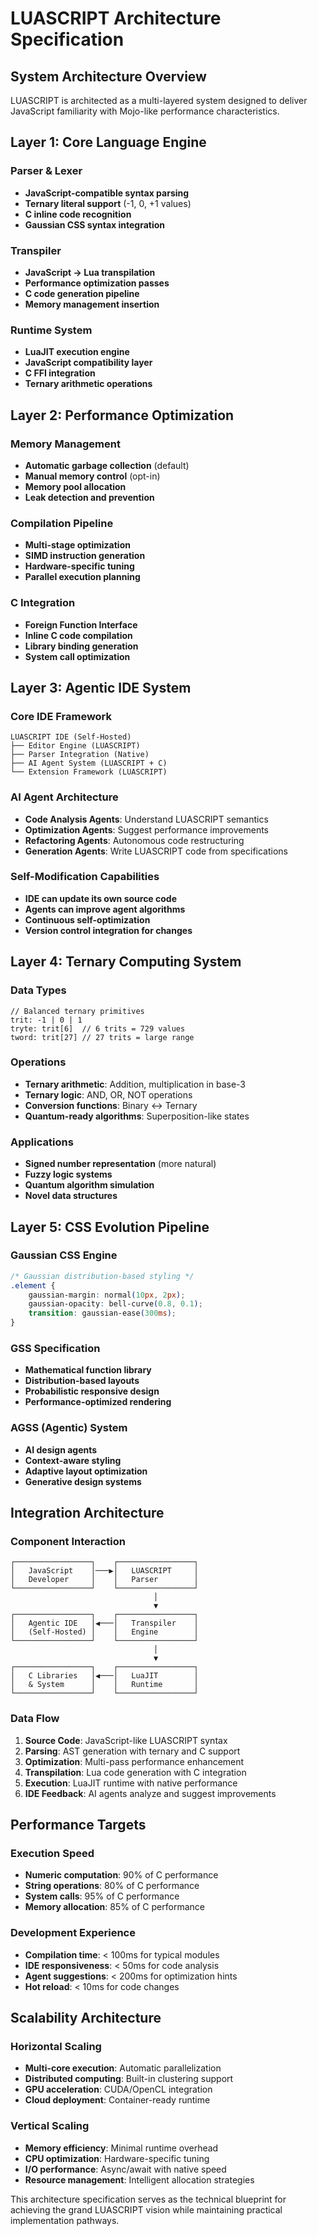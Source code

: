 
# LUASCRIPT Architecture Specification

## System Architecture Overview

LUASCRIPT is architected as a multi-layered system designed to deliver JavaScript familiarity with Mojo-like performance characteristics.

## Layer 1: Core Language Engine

### Parser & Lexer
- **JavaScript-compatible syntax parsing**
- **Ternary literal support** (-1, 0, +1 values)
- **C inline code recognition**
- **Gaussian CSS syntax integration**

### Transpiler
- **JavaScript → Lua transpilation**
- **Performance optimization passes**
- **C code generation pipeline**
- **Memory management insertion**

### Runtime System
- **LuaJIT execution engine**
- **JavaScript compatibility layer**
- **C FFI integration**
- **Ternary arithmetic operations**

## Layer 2: Performance Optimization

### Memory Management
- **Automatic garbage collection** (default)
- **Manual memory control** (opt-in)
- **Memory pool allocation**
- **Leak detection and prevention**

### Compilation Pipeline
- **Multi-stage optimization**
- **SIMD instruction generation**
- **Hardware-specific tuning**
- **Parallel execution planning**

### C Integration
- **Foreign Function Interface**
- **Inline C code compilation**
- **Library binding generation**
- **System call optimization**

## Layer 3: Agentic IDE System

### Core IDE Framework
```
LUASCRIPT IDE (Self-Hosted)
├── Editor Engine (LUASCRIPT)
├── Parser Integration (Native)
├── AI Agent System (LUASCRIPT + C)
└── Extension Framework (LUASCRIPT)
```

### AI Agent Architecture
- **Code Analysis Agents**: Understand LUASCRIPT semantics
- **Optimization Agents**: Suggest performance improvements
- **Refactoring Agents**: Autonomous code restructuring
- **Generation Agents**: Write LUASCRIPT code from specifications

### Self-Modification Capabilities
- **IDE can update its own source code**
- **Agents can improve agent algorithms**
- **Continuous self-optimization**
- **Version control integration for changes**

## Layer 4: Ternary Computing System

### Data Types
```luascript
// Balanced ternary primitives
trit: -1 | 0 | 1
tryte: trit[6]  // 6 trits = 729 values
tword: trit[27] // 27 trits = large range
```

### Operations
- **Ternary arithmetic**: Addition, multiplication in base-3
- **Ternary logic**: AND, OR, NOT operations
- **Conversion functions**: Binary ↔ Ternary
- **Quantum-ready algorithms**: Superposition-like states

### Applications
- **Signed number representation** (more natural)
- **Fuzzy logic systems**
- **Quantum algorithm simulation**
- **Novel data structures**

## Layer 5: CSS Evolution Pipeline

### Gaussian CSS Engine
```css
/* Gaussian distribution-based styling */
.element {
    gaussian-margin: normal(10px, 2px);
    gaussian-opacity: bell-curve(0.8, 0.1);
    transition: gaussian-ease(300ms);
}
```

### GSS Specification
- **Mathematical function library**
- **Distribution-based layouts**
- **Probabilistic responsive design**
- **Performance-optimized rendering**

### AGSS (Agentic) System
- **AI design agents**
- **Context-aware styling**
- **Adaptive layout optimization**
- **Generative design systems**

## Integration Architecture

### Component Interaction
```
┌─────────────────┐    ┌─────────────────┐
│   JavaScript    │───▶│   LUASCRIPT     │
│   Developer     │    │   Parser        │
└─────────────────┘    └─────────────────┘
                                │
                                ▼
┌─────────────────┐    ┌─────────────────┐
│   Agentic IDE   │◀───│   Transpiler    │
│   (Self-Hosted) │    │   Engine        │
└─────────────────┘    └─────────────────┘
                                │
                                ▼
┌─────────────────┐    ┌─────────────────┐
│   C Libraries   │◀───│   LuaJIT        │
│   & System      │    │   Runtime       │
└─────────────────┘    └─────────────────┘
```

### Data Flow
1. **Source Code**: JavaScript-like LUASCRIPT syntax
2. **Parsing**: AST generation with ternary and C support
3. **Optimization**: Multi-pass performance enhancement
4. **Transpilation**: Lua code generation with C integration
5. **Execution**: LuaJIT runtime with native performance
6. **IDE Feedback**: AI agents analyze and suggest improvements

## Performance Targets

### Execution Speed
- **Numeric computation**: 90% of C performance
- **String operations**: 80% of C performance
- **System calls**: 95% of C performance
- **Memory allocation**: 85% of C performance

### Development Experience
- **Compilation time**: < 100ms for typical modules
- **IDE responsiveness**: < 50ms for code analysis
- **Agent suggestions**: < 200ms for optimization hints
- **Hot reload**: < 10ms for code changes

## Scalability Architecture

### Horizontal Scaling
- **Multi-core execution**: Automatic parallelization
- **Distributed computing**: Built-in clustering support
- **GPU acceleration**: CUDA/OpenCL integration
- **Cloud deployment**: Container-ready runtime

### Vertical Scaling
- **Memory efficiency**: Minimal runtime overhead
- **CPU optimization**: Hardware-specific tuning
- **I/O performance**: Async/await with native speed
- **Resource management**: Intelligent allocation strategies

This architecture specification serves as the technical blueprint for achieving the grand LUASCRIPT vision while maintaining practical implementation pathways.
